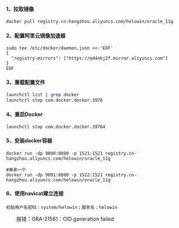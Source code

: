 #### 1、拉取镜像

```bash
docker pull registry.cn-hangzhou.aliyuncs.com/helowin/oracle_11g
```

#### 2、配置阿里云镜像加速器

```
sudo tee /etc/docker/daemon.json <<-'EOF'
{
  "registry-mirrors": ["https://md4nbj2f.mirror.aliyuncs.com"]
}
EOF
```

#### 3、重载配置文件

```bash
launchctl list | grep docker
launchctl stop com.docker.docker.3976
```

#### 4、重启Docker

```
launchctl stop com.docker.docker.39764
```

#### 5、安装docker容器

```
docker run -dp 9090:8080 -p 1521:1521 registry.cn-hangzhou.aliyuncs.com/helowin/oracle_11g

#再来一个
docker run -dp 9091:8080 -p 1522:1521 registry.cn-hangzhou.aliyuncs.com/helowin/oracle_11g
```

#### 6、使用navicat建立连接

```
初始用户名密码：system/helowin；服务名：helowin
```

　　报错：ORA-21561：OID generation failed